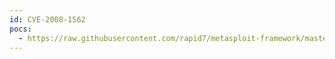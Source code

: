 ```yaml
---
id: CVE-2008-1562
pocs:
  - https://raw.githubusercontent.com/rapid7/metasploit-framework/master/modules/auxiliary/dos/wireshark/ldap.rb
---
```

